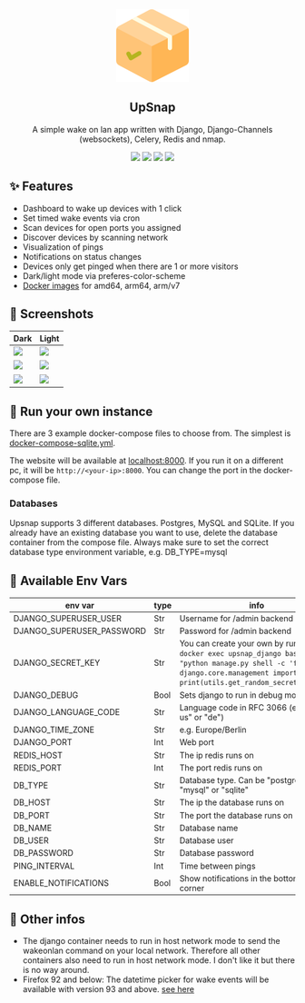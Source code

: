 <div align="center" width="100%">
    <img src="app/frontend/public/favicon.png" width="128" />
</div>

<div align="center" width="100%">
    <h2>UpSnap</h2>
    <p>A simple wake on lan app written with Django, Django-Channels (websockets), Celery, Redis and nmap.</p>
    <a target="_blank" href="https://github.com/seriousm4x/upsnap"><img src="https://img.shields.io/github/stars/seriousm4x/upsnap" /></a> <a target="_blank" href="https://hub.docker.com/r/seriousm4x/upsnap"><img src="https://img.shields.io/docker/pulls/seriousm4x/upsnap" /></a> <a target="_blank" href="https://hub.docker.com/r/seriousm4x/upsnap"><img src="https://img.shields.io/docker/v/seriousm4x/upsnap/latest?label=docker%20image%20ver." /></a> <a target="_blank" href="https://github.com/seriousm4x/upsnap"><img src="https://img.shields.io/github/last-commit/seriousm4x/upsnap" /></a>
</div>

## ✨ Features

* Dashboard to wake up devices with 1 click
* Set timed wake events via cron
* Scan devices for open ports you assigned
* Discover devices by scanning network
* Visualization of pings
* Notifications on status changes
* Devices only get pinged when there are 1 or more visitors
* Dark/light mode via preferes-color-scheme
* [Docker images](https://hub.docker.com/r/seriousm4x/upsnap) for amd64, arm64, arm/v7

## 📸 Screenshots

| Dark                 | Light                 |
| -------------------- | --------------------- |
| ![](https://raw.githubusercontent.com/seriousm4x/upsnap/master/assets/front-dark.png) | ![](https://raw.githubusercontent.com/seriousm4x/upsnap/master/assets/front-light.png) |
| ![](https://raw.githubusercontent.com/seriousm4x/upsnap/master/assets/settings-dark.png) | ![](https://raw.githubusercontent.com/seriousm4x/upsnap/master/assets/settings-light.png) |
| ![](https://raw.githubusercontent.com/seriousm4x/upsnap/master/assets/schedule-dark.png) | ![](https://raw.githubusercontent.com/seriousm4x/upsnap/master/assets/schedule-light.png) |

## 🐳 Run your own instance

There are 3 example docker-compose files to choose from. The simplest is [docker-compose-sqlite.yml](docker-compose-sqlite.yml).

The website will be available at [localhost:8000](http://localhost:8000). If you run it on a different pc, it will be `http://<your-ip>:8000`. You can change the port in the docker-compose file.

### Databases

Upsnap supports 3 different databases. Postgres, MySQL and SQLite. If you already have an existing database you want to use, delete the database container from the compose file. Always make sure to set the correct database type environment variable, e.g. DB_TYPE=mysql

## 🔧 Available Env Vars

| env var | type | info |
|---------|------|------|
| DJANGO_SUPERUSER_USER | Str | Username for /admin backend |
| DJANGO_SUPERUSER_PASSWORD | Str | Password for /admin backend |
| DJANGO_SECRET_KEY | Str | You can create your own by running `docker exec upsnap_django bash -c "python manage.py shell -c 'from django.core.management import utils; print(utils.get_random_secret_key())'"` |
| DJANGO_DEBUG | Bool | Sets django to run in debug mode |
| DJANGO_LANGUAGE_CODE | Str | Language code in RFC 3066 (e.g. "en-us" or "de") |
| DJANGO_TIME_ZONE | Str | e.g. Europe/Berlin |
| DJANGO_PORT | Int | Web port |
| REDIS_HOST | Str | The ip redis runs on |
| REDIS_PORT | Int | The port redis runs on |
| DB_TYPE | Str | Database type. Can be "postgres", "mysql" or "sqlite" |
| DB_HOST | Str | The ip the database runs on |
| DB_PORT | Str | The port the database runs on|
| DB_NAME | Str | Database name |
| DB_USER | Str | Database user |
| DB_PASSWORD | Str | Database password |
| PING_INTERVAL | Int | Time between pings |
| ENABLE_NOTIFICATIONS | Bool | Show notifications in the bottom right corner |

## 📝 Other infos

* The django container needs to run in host network mode to send the wakeonlan command on your local network. Therefore all other containers also need to run in host network mode. I don't like it but there is no way around.
* Firefox 92 and below: The datetime picker for wake events will be available with version 93 and above. [see here](https://developer.mozilla.org/en-US/docs/Web/HTML/Element/input/datetime-local#browser_compatibility)
